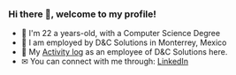 ### Hi there 👋, welcome to my profile!

- 👤 I'm 22 a years-old, with a Computer Science Degree 
- 💼 I am employed by D&C Solutions in Monterrey, Mexico
- 📄 My [Activity log](https://hpenapp.github.io/DC-Activities-Log/) as an employee of D&C Solutions here.
- ✉ You can connect with me through: [LinkedIn](https://www.linkedin.com/in/hpenap/)

<!--
**hpenapp/hpenapp** is a ✨ _special_ ✨ repository because its `README.md` (this file) appears on your GitHub profile.

Here are some ideas to get you started:

- 🔭 I’m currently working on ...
- 🌱 I’m currently learning ...
- 👯 I’m looking to collaborate on ...
- 🤔 I’m looking for help with ...
- 💬 Ask me about ...
- 📫 How to reach me: ...
- 😄 Pronouns: ...
- ⚡ Fun fact: ...
-->
